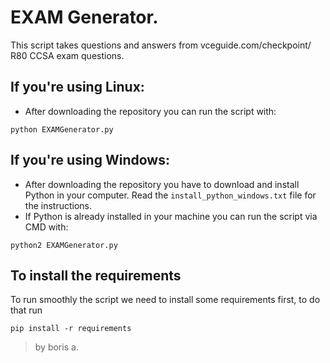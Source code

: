 # EXAM Generator.

This script takes questions and answers from vceguide.com/checkpoint/ R80 CCSA exam questions.

## If you're using Linux:
- After downloading the repository you can run the script with:

```
python EXAMGenerator.py
```

## If you're using Windows:
- After downloading the repository you have to download and install Python in your computer. Read the `install_python_windows.txt` file for the instructions.
- If Python is already installed in your machine you can run the script via CMD with:

```
python2 EXAMGenerator.py
```

## To install the requirements
To run smoothly the script we need to install some requirements first, to do that run

```
pip install -r requirements
```

> by boris a.
